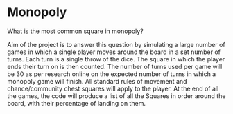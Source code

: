 # Monopoly
What is the most common square in monopoly?

Aim of the project is to answer this question by simulating a large number of games in which a single player moves around the board in a set number of turns. Each turn is a single throw of the dice. The square in which the player ends their turn on is then counted. The number of turns used per game will be 30 as per research online on the expected number of turns in which a monopoly game will finish. All standard rules of movement and chance/community chest squares will apply to the player.
At the end of all the games, the code will produce a list of all the Squares in order around the board, with their percentage of landing on them.

